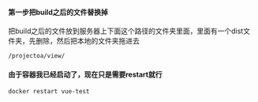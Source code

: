 #### 第一步把build之后的文件替换掉
把build之后的文件放到服务器上下面这个路径的文件夹里面，里面有一个dist文件夹，先删除，然后把本地的文件夹拖进去
```
/projectoa/view/
```
#### 由于容器我已经启动了，现在只是需要restart就行
```
docker restart vue-test
```
